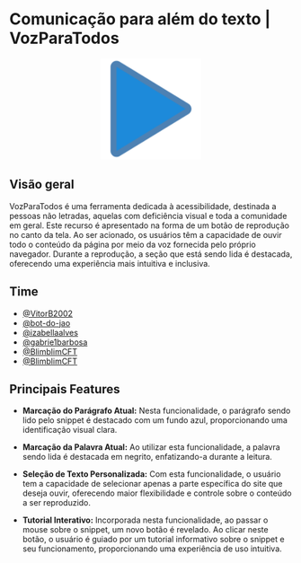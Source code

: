 # Comunicação para além do texto | VozParaTodos

<div align="center">
  <img src="./docs/imagens/logo-vpt.svg" alt="Logo VozParaTodos" width="180" height="180">
</div>

## Visão geral
VozParaTodos é uma ferramenta dedicada à acessibilidade, destinada a pessoas não letradas, aquelas com deficiência visual e toda a comunidade em geral. Este recurso é apresentado na forma de um botão de reprodução no canto da tela. Ao ser acionado, os usuários têm a capacidade de ouvir todo o conteúdo da página por meio da voz fornecida pelo próprio navegador. Durante a reprodução, a seção que está sendo lida é destacada, oferecendo uma experiência mais intuitiva e inclusiva.

## Time
- [@VitorB2002](https://github.com/VitorB2002)
- [@bot-do-jao](https://github.com/bot-do-jao)
- [@izabellaalves](https://github.com/izabellaalves)
- [@gabrie1barbosa](https://github.com/gabrie1barbosa)
- [@BlimblimCFT](https://github.com/BlimblimCFT)
- [@BlimblimCFT](https://github.com/BlimblimCFT)

## Principais Features

- **Marcação do Parágrafo Atual:** Nesta funcionalidade, o parágrafo sendo lido pelo snippet é destacado com um fundo azul, proporcionando uma identificação visual clara.

- **Marcação da Palavra Atual:** Ao utilizar esta funcionalidade, a palavra sendo lida é destacada em negrito, enfatizando-a durante a leitura.

- **Seleção de Texto Personalizada:** Com esta funcionalidade, o usuário tem a capacidade de selecionar apenas a parte específica do site que deseja ouvir, oferecendo maior flexibilidade e controle sobre o conteúdo a ser reproduzido.

- **Tutorial Interativo:** Incorporada nesta funcionalidade, ao passar o mouse sobre o snippet, um novo botão é revelado. Ao clicar neste botão, o usuário é guiado por um tutorial informativo sobre o snippet e seu funcionamento, proporcionando uma experiência de uso intuitiva.

